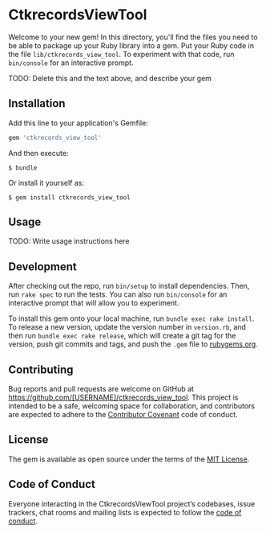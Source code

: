 # CtkrecordsViewTool

Welcome to your new gem! In this directory, you'll find the files you need to be able to package up your Ruby library into a gem. Put your Ruby code in the file `lib/ctkrecords_view_tool`. To experiment with that code, run `bin/console` for an interactive prompt.

TODO: Delete this and the text above, and describe your gem

## Installation

Add this line to your application's Gemfile:

```ruby
gem 'ctkrecords_view_tool'
```

And then execute:

    $ bundle

Or install it yourself as:

    $ gem install ctkrecords_view_tool

## Usage

TODO: Write usage instructions here

## Development

After checking out the repo, run `bin/setup` to install dependencies. Then, run `rake spec` to run the tests. You can also run `bin/console` for an interactive prompt that will allow you to experiment.

To install this gem onto your local machine, run `bundle exec rake install`. To release a new version, update the version number in `version.rb`, and then run `bundle exec rake release`, which will create a git tag for the version, push git commits and tags, and push the `.gem` file to [rubygems.org](https://rubygems.org).

## Contributing

Bug reports and pull requests are welcome on GitHub at https://github.com/[USERNAME]/ctkrecords_view_tool. This project is intended to be a safe, welcoming space for collaboration, and contributors are expected to adhere to the [Contributor Covenant](http://contributor-covenant.org) code of conduct.

## License

The gem is available as open source under the terms of the [MIT License](https://opensource.org/licenses/MIT).

## Code of Conduct

Everyone interacting in the CtkrecordsViewTool project’s codebases, issue trackers, chat rooms and mailing lists is expected to follow the [code of conduct](https://github.com/[USERNAME]/ctkrecords_view_tool/blob/master/CODE_OF_CONDUCT.md).
